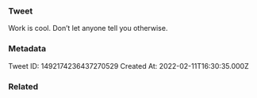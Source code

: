 ### Tweet
Work is cool. Don’t let anyone tell you otherwise.

### Metadata
Tweet ID: 1492174236437270529
Created At: 2022-02-11T16:30:35.000Z

### Related

